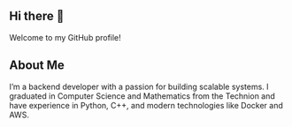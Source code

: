 ## Hi there 👋

Welcome to my GitHub profile!

## About Me
I’m a backend developer with a passion for building scalable systems. I graduated in Computer Science and Mathematics from the Technion and have experience in Python, C++, and modern technologies like Docker and AWS.


